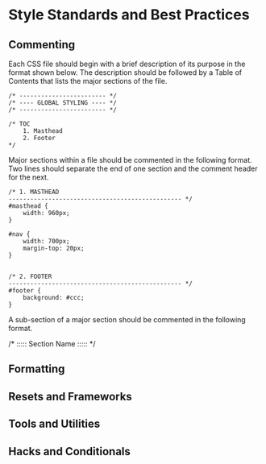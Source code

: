 Style Standards and Best Practices
==================================

Commenting
----------

Each CSS file should begin with a brief description of its purpose in the format shown below. The description should be followed by a Table of Contents that lists the major sections of the file.

	/* ------------------------ */
	/* ---- GLOBAL STYLING ---- */
	/* ------------------------ */
	
	/* TOC
		1. Masthead
		2. Footer
	*/

Major sections within a file should be commented in the following format. Two lines should separate the end of one section and the comment header for the next.

	/* 1. MASTHEAD
	------------------------------------------------ */
	#masthead {
		width: 960px;
	} 
	
	#nav {
		width: 700px;
		margin-top: 20px;
	} 
	
	
	/* 2. FOOTER
	------------------------------------------------ */
	#footer {
		background: #ccc;
	}

A sub-section of a major section should be commented in the following format.

/* ::::: Section Name ::::: */

Formatting
----------

Resets and Frameworks
---------------------

Tools and Utilities
-------------------

Hacks and Conditionals
----------------------

